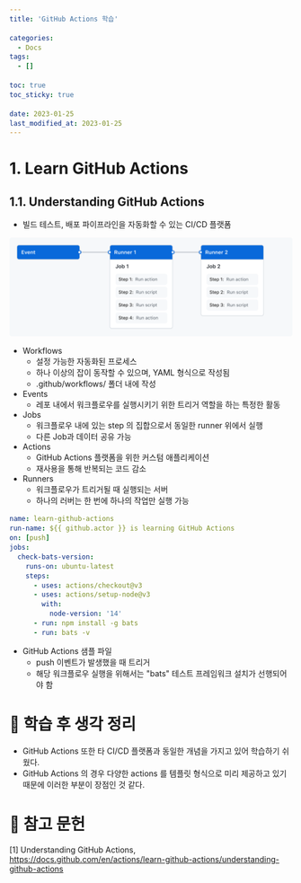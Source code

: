 ```yaml
---
title: 'GitHub Actions 학습'

categories:
  - Docs
tags:
  - []

toc: true
toc_sticky: true

date: 2023-01-25
last_modified_at: 2023-01-25
---
```


# 1. Learn GitHub Actions

## 1.1. Understanding GitHub Actions

- 빌드 테스트, 배포 파이프라인을 자동화할 수 있는 CI/CD 플랫폼

![The components of GitHub Actions](/assets/images/learn/docs/2023-01-25%20GitHub%20Actions.png)

- Workflows
  - 설정 가능한 자동화된 프로세스
  - 하나 이상의 잡이 동작할 수 있으며, YAML 형식으로 작성됨
  - .github/workflows/ 폴더 내에 작성
- Events
  - 레포 내에서 워크플로우를 실행시키기 위한 트리거 역할을 하는 특정한 활동
- Jobs
  - 워크플로우 내에 있는 step 의 집합으로서 동일한 runner 위에서 실행
  - 다른 Job과 데이터 공유 가능
- Actions
  - GitHub Actions 플랫폼을 위한 커스텀 애플리케이션
  - 재사용을 통해 반복되는 코드 감소
- Runners
  - 워크플로우가 트리거될 때 실행되는 서버
  - 하나의 러버는 한 번에 하나의 작업만 실행 가능

```YAML
name: learn-github-actions
run-name: ${{ github.actor }} is learning GitHub Actions
on: [push]
jobs:
  check-bats-version:
    runs-on: ubuntu-latest
    steps:
      - uses: actions/checkout@v3
      - uses: actions/setup-node@v3
        with:
          node-version: '14'
      - run: npm install -g bats
      - run: bats -v
```

- GitHub Actions 샘플 파일
  - push 이벤트가 발생했을 때 트리거
  - 해당 워크플로우 실행을 위해서는 "bats" 테스트 프레임워크 설치가 선행되어야 함

# 🌠 학습 후 생각 정리

- GitHub Actions 또한 타 CI/CD 플랫폼과 동일한 개념을 가지고 있어 학습하기 쉬웠다.
- GitHub Actions 의 경우 다양한 actions 를 템플릿 형식으로 미리 제공하고 있기 때문에 이러한 부분이 장점인 것 같다.

# 📄 참고 문헌

[1] Understanding GitHub Actions, https://docs.github.com/en/actions/learn-github-actions/understanding-github-actions<br>

